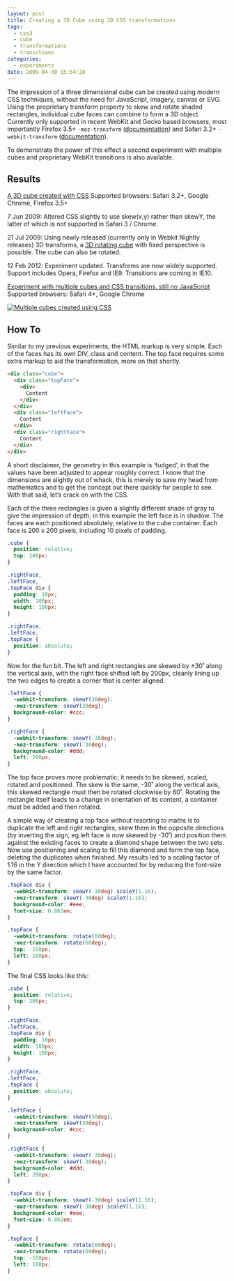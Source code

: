 ```yaml
---
layout: post
title: Creating a 3D Cube using 2D CSS transformations
tags:
  - css3
  - cube
  - transformations
  - transitions
categories:
  - experiments
date: 2009-04-30 15:54:28
---
```


The impression of a three dimensional cube can be created using modern CSS techniques, without the need for JavaScript, imagery, canvas or SVG. Using the proprietary transform property to skew and rotate shaded rectangles, individual cube faces can combine to form a 3D object. Currently only supported in recent WebKit and Gecko based browsers, most importantly Firefox 3.5+ `-moz-transform` ([documentation](https://developer.mozilla.org/En/CSS/CSS_transform_functions)) and Safari 3.2+ `-webkit-transform` ([documentation](https://webkit.org/specs/CSSVisualEffects/CSSTransforms.html)).

To demonstrate the power of this effect a second experiment with multiple cubes and proprietary WebKit transitions is also available.

## Results

[A 3D cube created with CSS](http://fofr.github.io/paulrhayes.com-experiments/cube/)
Supported browsers: Safari 3.2+, Google Chrome, Firefox 3.5+

<time datetime="2009-06-7">7 Jun 2009</time>: Altered CSS slightly to use skew(x,y) rather than skewY, the latter of which is not supported in Safari 3 / Chrome.

<time datetime="2009-07-21">21 Jul 2009</time>: Using newly released (currently only in Webkit Nightly releases) 3D transforms, a [3D rotating cube](/2009-07/animated-css3-cube-interface-using-3d-transforms/) with fixed perspective is possible. The cube can also be rotated.

<time datetime="2012-02-12">12 Feb 2012</time>: Exper­i­ment updated. Transforms are now widely sup­ported. Support includes Opera, Fire­fox and IE9. Transitions are coming in IE10.

[Experiment with multiple cubes and CSS transitions, still no JavaScript](http://fofr.github.io/paulrhayes.com-experiments/cube/multiCubes.html)
Supported browsers: Safari 4+, Google Chrome

[![Multiple cubes created using CSS](http://host.trivialbeing.org/up/small/multiple-cubes-css.png)](http://host.trivialbeing.org/up/multiple-cubes-css.png)

## How To

Similar to my previous experiments, the HTML markup is very simple. Each of the faces has its own DIV, class and content. The top face requires some extra markup to aid the transformation, more on that shortly.

```html
<div class="cube">
  <div class="topFace">
    <div>
      Content
    </div>
  </div>
  <div class="leftFace">
    Content
  </div>
  <div class="rightFace">
    Content
  </div>
</div>
```

A short disclaimer, the geometry in this example is ‘fudged’, in that the values have been adjusted to appear roughly correct. I know that the dimensions are slightly out of whack, this is merely to save my head from mathematics and to get the concept out there quickly for people to see. With that said, let’s crack on with the CSS.

Each of the three rectangles is given a slightly different shade of gray to give the impression of depth, in this example the left face is in shadow. The faces are each positioned absolutely, relative to the cube container. Each face is 200 x 200 pixels, including 10 pixels of padding.

```css
.cube {
  position: relative;
  top: 200px;
}

.rightFace,
.leftFace,
.topFace div {
  padding: 10px;
  width: 180px;
  height: 180px;
}

.rightFace,
.leftFace,
.topFace {
  position: absolute;
}
```

Now for the fun bit. The left and right rectangles are skewed by ±30˚ along the vertical axis, with the right face shifted left by 200px, cleanly lining up the two edges to create a corner that is center aligned.

```css
.leftFace {
  -webkit-transform: skewY(30deg);
  -moz-transform: skewY(30deg);
  background-color: #ccc;
}

.rightFace {
  -webkit-transform: skewY(-30deg);
  -moz-transform: skewY(-30deg);
  background-color: #ddd;
  left: 200px;
}
```

The top face proves more problematic; it needs to be skewed, scaled, rotated and positioned. The skew is the same, -30˚ along the vertical axis, this skewed rectangle must then be rotated clockwise by 60˚. Rotating the rectangle itself leads to a change in orientation of its content, a container must be added and then rotated.

A simple way of creating a top face without resorting to maths is to duplicate the left and right rectangles, skew them in the opposite directions (by inverting the sign, eg left face is now skewed by -30˚) and position them against the existing faces to create a diamond shape between the two sets. Now use positioning and scaling to fill this diamond and form the top face, deleting the duplicates when finished. My results led to a scaling factor of 1.16 in the Y direction which I have accounted for by reducing the font-size by the same factor.

```css
.topFace div {
  -webkit-transform: skewY(-30deg) scaleY(1.16);
  -moz-transform: skewY(-30deg) scaleY(1.16);
  background-color: #eee;
  font-size: 0.862em;
}

.topFace {
  -webkit-transform: rotate(60deg);
  -moz-transform: rotate(60deg);
  top: -158px;
  left: 100px;
}
```

The final CSS looks like this:

```css
.cube {
  position: relative;
  top: 200px;
}

.rightFace,
.leftFace,
.topFace div {
  padding: 10px;
  width: 180px;
  height: 180px;
}

.rightFace,
.leftFace,
.topFace {
  position: absolute;
}

.leftFace {
  -webkit-transform: skewY(30deg);
  -moz-transform: skewY(30deg);
  background-color: #ccc;
}

.rightFace {
  -webkit-transform: skewY(-30deg);
  -moz-transform: skewY(-30deg);
  background-color: #ddd;
  left: 200px;
}

.topFace div {
  -webkit-transform: skewY(-30deg) scaleY(1.16);
  -moz-transform: skewY(-30deg) scaleY(1.16);
  background-color: #eee;
  font-size: 0.862em;
}

.topFace {
  -webkit-transform: rotate(60deg);
  -moz-transform: rotate(60deg);
  top: -158px;
  left: 100px;
}
```
